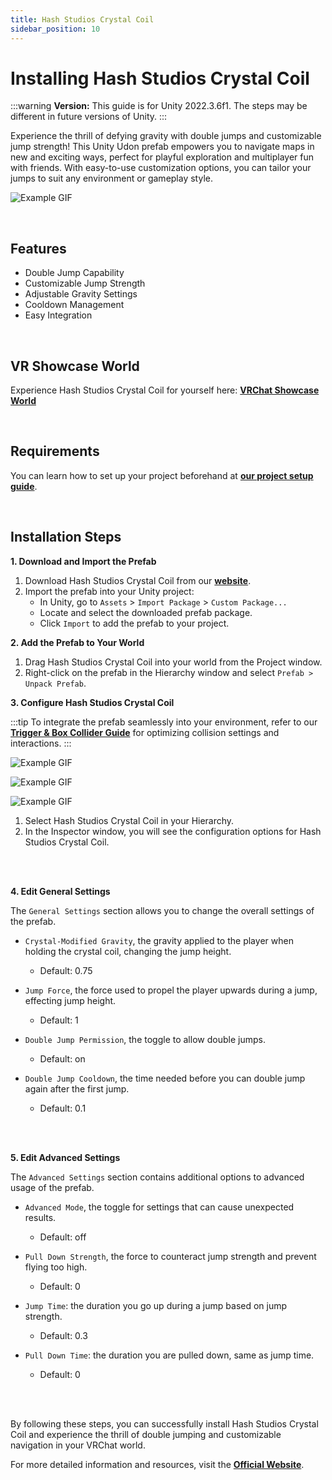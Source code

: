```yaml
---
title: Hash Studios Crystal Coil
sidebar_position: 10
---
```


# Installing Hash Studios Crystal Coil

:::warning
**Version:** This guide is for Unity 2022.3.6f1. The steps may be different in future versions of Unity.
:::

Experience the thrill of defying gravity with double jumps and customizable jump strength! This Unity Udon prefab empowers you to navigate maps in new and exciting ways, perfect for playful exploration and multiplayer fun with friends. With easy-to-use customization options, you can tailor your jumps to suit any environment or gameplay style.

![Example GIF](/img/productshowcases/hashstudioscrystalcoilshowcase.gif)

<br/>

## Features

- Double Jump Capability
- Customizable Jump Strength
- Adjustable Gravity Settings
- Cooldown Management
- Easy Integration

<br/>

## VR Showcase World

Experience Hash Studios Crystal Coil for yourself here: **[VRChat Showcase World](https://vrchat.com/home/world/wrld_794a1a1b-0ecf-43b7-86db-684f4650525b)**

<br/>

## Requirements

You can learn how to set up your project beforehand at **[our project setup guide](/docs/general-concepts/settingupudon)**.

<br/>

## Installation Steps

**1. Download and Import the Prefab**

1. Download Hash Studios Crystal Coil from our **[website](https://hashstudiosllc.com/hash-studios-crystal-coil)**.
2. Import the prefab into your Unity project:
   - In Unity, go to `Assets` > `Import Package` > `Custom Package...`
   - Locate and select the downloaded prefab package.
   - Click `Import` to add the prefab to your project.

**2. Add the Prefab to Your World**

1. Drag Hash Studios Crystal Coil into your world from the Project window.
2. Right-click on the prefab in the Hierarchy window and select `Prefab > Unpack Prefab`.

**3. Configure Hash Studios Crystal Coil**

:::tip
To integrate the prefab seamlessly into your environment, refer to our **[Trigger & Box Collider Guide](/DevelopmentDocumentation/docs/general-concepts/triggerbox/)** for optimizing collision settings and interactions.
:::

<div class="image35-left">
   
   ![Example GIF](/img/producteditors/hs_crystalcoil_main.png)

   ![Example GIF](/img/producteditors/hs_crystalcoil_general.png)

   ![Example GIF](/img/producteditors/hs_crystalcoil_advanced.png)

</div>

1. Select Hash Studios Crystal Coil in your Hierarchy.
2. In the Inspector window, you will see the configuration options for Hash Studios Crystal Coil.

<br/><br/>

**4. Edit General Settings**

The `General Settings` section allows you to change the overall settings of the prefab.

- `Crystal-Modified Gravity`, the gravity applied to the player when holding the crystal coil, changing the jump height.
   - Default: 0.75

- `Jump Force`, the force used to propel the player upwards during a jump, effecting jump height.
   - Default: 1

- `Double Jump Permission`, the toggle to allow double jumps.
   - Default: on

- `Double Jump Cooldown`, the time needed before you can double jump again after the first jump.
   - Default: 0.1

<br/><br/>

**5. Edit Advanced Settings**

The `Advanced Settings` section contains additional options to advanced usage of the prefab.

- `Advanced Mode`, the toggle for settings that can cause unexpected results.
   - Default: off

- `Pull Down Strength`, the force to counteract jump strength and prevent flying too high.
   - Default: 0

- `Jump Time`: the duration you go up during a jump based on jump strength. 
   - Default: 0.3

- `Pull Down Time`: the duration you are pulled down, same as jump time. 
   - Default: 0

<br/><br/>

By following these steps, you can successfully install Hash Studios Crystal Coil and experience the thrill of double jumping and customizable navigation in your VRChat world.

For more detailed information and resources, visit the **[Official Website](https://hashstudiosllc.com/hash-studios-crystal-coil)**.
